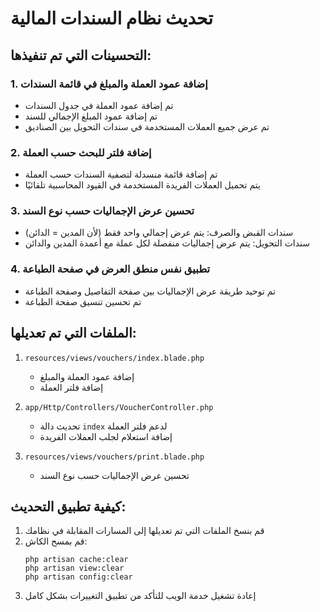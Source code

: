# تحديث نظام السندات المالية

## التحسينات التي تم تنفيذها:

### 1. إضافة عمود العملة والمبلغ في قائمة السندات
- تم إضافة عمود العملة في جدول السندات
- تم إضافة عمود المبلغ الإجمالي للسند
- تم عرض جميع العملات المستخدمة في سندات التحويل بين الصناديق

### 2. إضافة فلتر للبحث حسب العملة
- تم إضافة قائمة منسدلة لتصفية السندات حسب العملة
- يتم تحميل العملات الفريدة المستخدمة في القيود المحاسبية تلقائيًا

### 3. تحسين عرض الإجماليات حسب نوع السند
- سندات القبض والصرف: يتم عرض إجمالي واحد فقط (لأن المدين = الدائن)
- سندات التحويل: يتم عرض إجماليات منفصلة لكل عملة مع أعمدة المدين والدائن

### 4. تطبيق نفس منطق العرض في صفحة الطباعة
- تم توحيد طريقة عرض الإجماليات بين صفحة التفاصيل وصفحة الطباعة
- تم تحسين تنسيق صفحة الطباعة

## الملفات التي تم تعديلها:

1. `resources/views/vouchers/index.blade.php`
   - إضافة عمود العملة والمبلغ
   - إضافة فلتر العملة

2. `app/Http/Controllers/VoucherController.php`
   - تحديث دالة `index` لدعم فلتر العملة
   - إضافة استعلام لجلب العملات الفريدة

3. `resources/views/vouchers/print.blade.php`
   - تحسين عرض الإجماليات حسب نوع السند

## كيفية تطبيق التحديث:

1. قم بنسخ الملفات التي تم تعديلها إلى المسارات المقابلة في نظامك
2. قم بمسح الكاش:
   ```
   php artisan cache:clear
   php artisan view:clear
   php artisan config:clear
   ```
3. إعادة تشغيل خدمة الويب للتأكد من تطبيق التغييرات بشكل كامل 